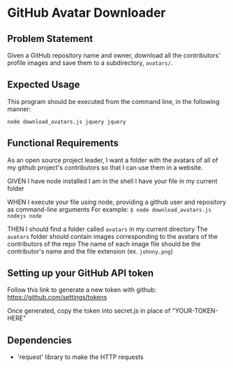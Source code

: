 # GitHub Avatar Downloader

## Problem Statement

Given a GitHub repository name and owner, download all the contributors' profile images and save them to a subdirectory, `avatars/`.

## Expected Usage

This program should be executed from the command line, in the following manner:

`node download_avatars.js jquery jquery`

## Functional Requirements
As an open source project leader,
I want a folder with the avatars of all of my github project's contributors
so that I can use them in a website.

GIVEN
I have node installed
I am in the shell
I have your file in my current folder

WHEN
I execute your file using node, providing a github user and repository as command-line arguments For example: `$ node download_avatars.js nodejs node`

THEN
I should find a folder called `avatars` in my current directory
The `avatars` folder should contain images corresponding to the avatars of the contributors of the repo
The name of each image file should be the contributor's name and the file extension (ex. `johnny.png`)

## Setting up your GitHub API token
Follow this link to generate a new token with github: https://github.com/settings/tokens

Once generated, copy the token into secret.js in place of "YOUR-TOKEN-HERE"

## Dependencies
- 'request' library to make the HTTP requests
